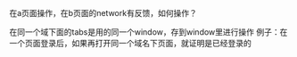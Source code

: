 在a页面操作，在b页面的network有反馈，如何操作？

在同一个域下面的tabs是用的同一个window，存到window里进行操作
例子：在一个页面登录后，如果再打开同一个域名下页面，就证明是已经登录的
